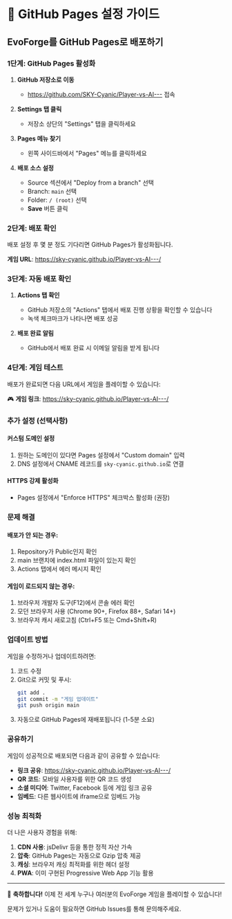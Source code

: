 # 🚀 GitHub Pages 설정 가이드

## EvoForge를 GitHub Pages로 배포하기

### 1단계: GitHub Pages 활성화

1. **GitHub 저장소로 이동**
   - https://github.com/SKY-Cyanic/Player-vs-AI--- 접속

2. **Settings 탭 클릭**
   - 저장소 상단의 "Settings" 탭을 클릭하세요

3. **Pages 메뉴 찾기**
   - 왼쪽 사이드바에서 "Pages" 메뉴를 클릭하세요

4. **배포 소스 설정**
   - Source 섹션에서 "Deploy from a branch" 선택
   - Branch: `main` 선택
   - Folder: `/ (root)` 선택
   - **Save** 버튼 클릭

### 2단계: 배포 확인

배포 설정 후 몇 분 정도 기다리면 GitHub Pages가 활성화됩니다.

**게임 URL**: https://sky-cyanic.github.io/Player-vs-AI---/

### 3단계: 자동 배포 확인

1. **Actions 탭 확인**
   - GitHub 저장소의 "Actions" 탭에서 배포 진행 상황을 확인할 수 있습니다
   - 녹색 체크마크가 나타나면 배포 성공

2. **배포 완료 알림**
   - GitHub에서 배포 완료 시 이메일 알림을 받게 됩니다

### 4단계: 게임 테스트

배포가 완료되면 다음 URL에서 게임을 플레이할 수 있습니다:

🎮 **게임 링크**: https://sky-cyanic.github.io/Player-vs-AI---/

### 추가 설정 (선택사항)

#### 커스텀 도메인 설정
1. 원하는 도메인이 있다면 Pages 설정에서 "Custom domain" 입력
2. DNS 설정에서 CNAME 레코드를 `sky-cyanic.github.io`로 연결

#### HTTPS 강제 활성화
- Pages 설정에서 "Enforce HTTPS" 체크박스 활성화 (권장)

### 문제 해결

#### 배포가 안 되는 경우:
1. Repository가 Public인지 확인
2. main 브랜치에 index.html 파일이 있는지 확인
3. Actions 탭에서 에러 메시지 확인

#### 게임이 로드되지 않는 경우:
1. 브라우저 개발자 도구(F12)에서 콘솔 에러 확인
2. 모던 브라우저 사용 (Chrome 90+, Firefox 88+, Safari 14+)
3. 브라우저 캐시 새로고침 (Ctrl+F5 또는 Cmd+Shift+R)

### 업데이트 방법

게임을 수정하거나 업데이트하려면:

1. 코드 수정
2. Git으로 커밋 및 푸시:
   ```bash
   git add .
   git commit -m "게임 업데이트"
   git push origin main
   ```
3. 자동으로 GitHub Pages에 재배포됩니다 (1-5분 소요)

### 공유하기

게임이 성공적으로 배포되면 다음과 같이 공유할 수 있습니다:

- **링크 공유**: https://sky-cyanic.github.io/Player-vs-AI---/
- **QR 코드**: 모바일 사용자를 위한 QR 코드 생성
- **소셜 미디어**: Twitter, Facebook 등에 게임 링크 공유
- **임베드**: 다른 웹사이트에 iframe으로 임베드 가능

### 성능 최적화

더 나은 사용자 경험을 위해:

1. **CDN 사용**: jsDelivr 등을 통한 정적 자산 가속
2. **압축**: GitHub Pages는 자동으로 Gzip 압축 제공
3. **캐싱**: 브라우저 캐싱 최적화를 위한 헤더 설정
4. **PWA**: 이미 구현된 Progressive Web App 기능 활용

---

🎉 **축하합니다!** 이제 전 세계 누구나 여러분의 EvoForge 게임을 플레이할 수 있습니다!

문제가 있거나 도움이 필요하면 GitHub Issues를 통해 문의해주세요.